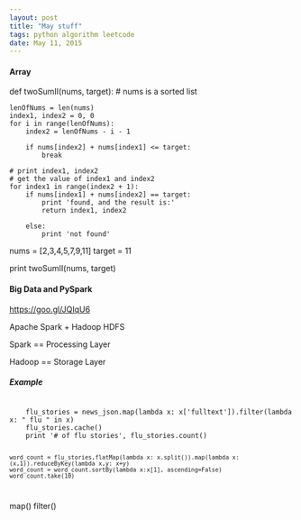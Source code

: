 ```yaml
---
layout: post
title: "May stuff"
tags: python algorithm leetcode
date: May 11, 2015
---
```

#### Array

def twoSumII(nums, target):
    # nums is a sorted list
    
    lenOfNums = len(nums)
    index1, index2 = 0, 0
    for i in range(lenOfNums):
        index2 = lenOfNums - i - 1
        
        if nums[index2] + nums[index1] <= target:
            break
        
    # print index1, index2    
    # get the value of index1 and index2
    for index1 in range(index2 + 1):
        if nums[index1] + nums[index2] == target:
            print 'found, and the result is:'
            return index1, index2
            
        else:
            print 'not found'
            
            
nums = [2,3,4,5,7,9,11]
target = 11

print twoSumII(nums, target)

#### Big Data and PySpark

https://goo.gl/JQIqU6

Apache Spark + Hadoop HDFS

Spark == Processing Layer

Hadoop == Storage Layer

##### Example
<code>
	flu_stories = news_json.map(lambda x: x['fulltext']).filter(lambda x: " flu " in x)
	flu_stories.cache()
	print '# of flu stories', flu_stories.count()


	word_count = flu_stories,flatMap(lambda x: x.split()).map(lambda x: (x,1)).reduceByKey(lambda x,y: x+y)
	word_count = word_count.sortBy(lambda x:x[1], ascending=False)
	word_count.take(10)
</code>

map()
filter()







